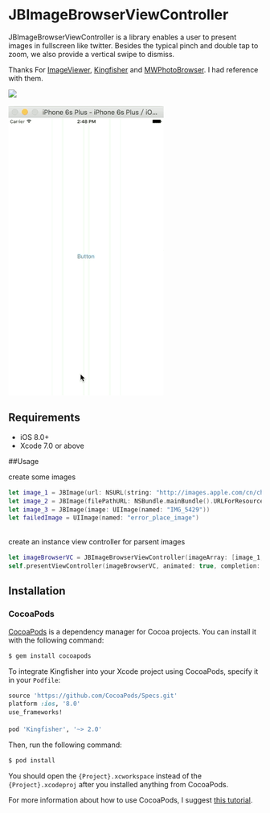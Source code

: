 # JBImageBrowserViewController
JBImageBrowserViewController is a library enables a user to present images in fullscreen like twitter. Besides the typical pinch and double tap to zoom, we also provide a vertical swipe to dismiss. 

Thanks For [ImageViewer](https://github.com/MailOnline/ImageViewer), [Kingfisher](https://github.com/onevcat/Kingfisher) and [MWPhotoBrowser](https://github.com/mwaterfall/MWPhotoBrowser). I had reference with them.

<a href="http://cocoadocs.org/docsets/JBImageBrowserController"><img src="https://img.shields.io/cocoapods/v/JBImageBrowserController.svg?style=flat"></a>

![](Documentation/preview.gif)

## Requirements

* iOS 8.0+
* Xcode 7.0 or above

##Usage

create some images 

```swift
let image_1 = JBImage(url: NSURL(string: "http://images.apple.com/cn/chinese-new-year/images/style_large_2x.jpg"))
let image_2 = JBImage(filePathURL: NSBundle.mainBundle().URLForResource("IMG_5445", withExtension: "JPG"))
let image_3 = JBImage(image: UIImage(named: "IMG_5429"))
let failedImage = UIImage(named: "error_place_image")
```
<br/>create an instance view controller for parsent images

```swift
let imageBrowserVC = JBImageBrowserViewController(imageArray: [image_1,image_2,image_3],failedPlaceholderImage:failedImage)
self.presentViewController(imageBrowserVC, animated: true, completion: nil)
```

## Installation

### CocoaPods

[CocoaPods](http://cocoapods.org) is a dependency manager for Cocoa projects. You can install it with the following command:

``` bash
$ gem install cocoapods
```

To integrate Kingfisher into your Xcode project using CocoaPods, specify it in your `Podfile`:

``` ruby
source 'https://github.com/CocoaPods/Specs.git'
platform :ios, '8.0'
use_frameworks!

pod 'Kingfisher', '~> 2.0'
```

Then, run the following command:

``` bash
$ pod install
```

You should open the `{Project}.xcworkspace` instead of the `{Project}.xcodeproj` after you installed anything from CocoaPods.

For more information about how to use CocoaPods, I suggest [this tutorial](http://www.raywenderlich.com/64546/introduction-to-cocoapods-2).
